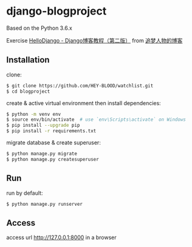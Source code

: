 # django-blogproject

 Based on the Python 3.6.x

Exercise [HelloDjango - Django博客教程（第二版）](https://www.zmrenwu.com/courses/hellodjango-blog-tutorial/)  from [追梦人物的博客](https://www.zmrenwu.com/)

## Installation

clone:

```bash
$ git clone https://github.com/HEY-BLOOD/watchlist.git
$ cd blogproject
```

create & active virtual environment then install dependencies:

```bash
$ python -m venv env
$ source env/bin/activate  # use `env\Scripts\activate` on Windows
$ pip install --upgrade pip
$ pip install -r requirements.txt
```

migrate database & create superuser:

```bash
$ python manage.py migrate
$ python manage.py createsuperuser
```

## Run

run by default:

```bash
$ python manage.py runserver
```

## Access

access url http://127.0.0.1:8000 in a browser

